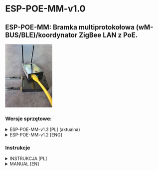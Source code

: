 # ESP-POE-MM-v1.0

## ESP-POE-MM: Bramka multiprotokołowa (wM-BUS/BLE)/koordynator ZigBee LAN z PoE.

 <img src="https://github.com/ficueu/ESPHome-IoT-modules/blob/main/ESP-POE-MM-v1.0/Images/esp-poe-mm1.jpg" width=30% height=30%>


### Wersje sprzętowe:

<details>
<summary> ESP-POE-MM-v1.3 [PL] (aktualna)</summary>


### Funkcje:
* ESP32 z modułem LAN8720,
* zasilanie PoE 802.3af/802.3at (36-57 VDC),
* zasilanie POE pasywne 12-35V (po zlutowaniu zworki),
* zasilanie DC (złącze śrubowe) 10-57V,
* Złącze USBC do programowania,
* BT proxy lub natywna obsługa urządzeń BT/BLE przez komponenty esphome,
* koordynator ZigBee na układzie CC2652p (do działania wymagany dodatek Z2M/ZHA),
* odbiornik wM-BUS CC1101 (na specjalne zamówienie, wyłącza możliwość używania BT proxy),
* separacja galwaniczna POE <-> peryferia,
* możliwość skonfigurowania 2x MODBUS + 1xCAN (na specjalne zamówienie),
* dedykowane zewnętrzne anteny dla ZigBee, BLE/wM-BUS,
* diody zasilania (czerwona), aktywności (niebieska),
* zewnętrzne złącza śrubowe do podłączenia zewnętrznych czujników itp.,
* wewnętrzne złacza: 10xGPIO (4, 5, 13, 14, 15, 16, 32, 33, 34, 35)
* obudowa wykonana w technologii druku 3D.

Wersja 1.3. posiada wlutowany konwerter RS485 (MODBUS), który może być wykorzystany w przypadku konfiguracji urządzenia jako BLE + ZigBee.

Dla wersji BLE + ZigBee + RS485, na złączu śrubowym, dostępne dla użytkownika są GND, 3.3V, 5V, GPIO4, GPIO5 oraz sygnały A i B dla magistrali RS485.

### NIE NALEŻY URUCHAMIAĆ MODUŁU BEZ PRZYKRECONYCH ANTEN!

## Pliki konfiguracyjne yaml dla ESPHome:

Najnowsza konfiguracja: (BLE+ZigBee+RS485): https://github.com/ficueu/ESPHome-IoT-modules/blob/main/ESP-POE-MM-v1.0/esp-poe-mm-v13-zb-rs.yaml

Plik bin: https://github.com/ficueu/ESPHome-IoT-modules/blob/main/esp-poe-mm-v13-zb-rs-factory-2024.2.2.bin

<img src=https://github.com/ficueu/ESPHome-IoT-modules/blob/main/ESP-POE-MM-v1.0/images/ESP-POE-MM-v1.0-DESC.png width=50% height=50%>


NIEBIESKI: zworki terminatorów 120Ohm - zlutowanie zworki aktywuje terminację linii.

ŻÓŁTY: zworka do aktywacji pasywnego PoE (JP3)


Pinout (górne złącze śrubowe):
```
1: GND
2: +3.3V
3: +5V
4: GPIO13/GPIO14
5: GPIO5/CAN H
6: CAN L/GPIO4
7: GPIO16/RS B (RS1)
8: RS A (RS1)/GPIO15
9: GPIO33/RS B (RS2)
10: RS A (RS2)/GPIO32
```


Pinout (dolne złącze śrubowe):
```
1: VCC (INPUT: 10-57 VDC)
2: GND
```


Pinout (konfiguracyjny):
```
status_led:
  pin:
    number: 2
    inverted: true
   
ethernet:
  type: LAN8720
  mdc_pin: GPIO23
  mdio_pin: GPIO18
  clk_mode: GPIO17_OUT
  phy_addr: 1
  power_pin: GPIO12
 
 
#UART Settings
uart:
  - id: RS1
    rx_pin: GPIO39
    tx_pin: GPIO14
    baud_rate: 9600

  - id: RS2
    rx_pin: GPIO34
    tx_pin: GPIO15
    baud_rate: 9600      


  - id: ZIGBEE
    rx_pin: GPIO34
    tx_pin: GPIO15
    baud_rate: 115200


modbus:
  - id: MODBUS1
    flow_control_pin: 13  
    uart_id: RS1
  - id: MODBUS2
    flow_control_pin: 16  
    uart_id: RS2


canbus:
  - platform: esp32_can
    tx_pin: GPIO5
    rx_pin: GPIO4
    can_id: 1
    bit_rate: 500kbps
 
```


Konfiguracja Z2M:


```
serial:
  port: tcp://YOUR-IP:1234
```

</details>

<details>
<summary> ESP-POE-MM-v1.2 [ENG]</summary>


### Features:
* ESPHome compatible,
* ESP32-S (with U.FL connector) used as BLE receiver, main gateway controller,
* Ebyte E72-2G4M20S1E (CC2652p with U.FL connector) as ZigBee coordinator (on external board),
* POE 802.3af/802.3at (36-57 VDC) with LAN8720,
* passive PoE 12-57V (experimental, need to solder jumper on PCB),
* USBC for flashing, based on CH340C (not recommended for powering),
* power connector: 10-57 VDC (abs max 70V - needs to replace capacitor),
* external connectors: 10xSCREW TERMINALS (3 fixed for: GND, 5V and 3.3V, others for GPIO - they can be shared with Zigbee module or RS485/CAN),
* internal connectors: 10xGPIO (4, 5, 13, 14, 15, 16, 32, 33, 34, 35)
* support for 2xRS485/MODBUS (extended version),
* support for CAN (extended version),
* galvanic separation from PoE or screw terminal voltage input,
* LEDs: power (green) and status (amber),
* external antennas for WiFi/BLE and ZigBee

### DO NOT POWER ON MODULE WITHOUT ANTENNAS

## ESPHome yaml config file
Example ESPHome yaml file (RS485 and CAN): https://github.com/ficueu/ESPHome-IoT-modules/blob/main/ESP-POE-MM-v1.0/esp-poe-mm-v10.yaml

Example ESPHome yaml file (ZigBee): https://github.com/ficueu/ESPHome-IoT-modules/blob/main/ESP-POE-MM-v1.0/esp-poe-mm-v10-zb.yaml

Latest ESPHome ZigBee yaml: https://github.com/ficueu/ESPHome-IoT-modules/blob/main/ESP-POE-MM-v1.0/esp-poe-mm-v12-zb.yaml

Changelog:
v12:
- changed framework to esp-idf for better performance;
- to flash this device with this framework you need to connect device via USB to PC (OTA update might brick device);
v11:
- configuration cleanup;
v10:
- initial release.

<img src=https://github.com/ficueu/ESPHome-IoT-modules/blob/main/ESP-POE-MM-v1.0/images/ESP-POE-MM-v1.0-DESC.png width=50% height=50%>


ORANGE: solder jumpers with 3 pads, connect middle with left or right pad to use right signal (all jumpers has description eg. A|32 - if you want to use signal 32 - solder middle and right pad, to use A signal - solder middle and left pad).


BLUE: termination jumpers - solder jumper to enable 120 Ohm termination on bus.


BROWN: enable jumpers - if you want to use GPIO pins which are shared with transceivers - please disconnect the jumpers.


YELLOW: passive PoE enable jumper.


Pinout (top screw terminal connector):
```
1: GND
2: +3.3V
3: +5V
4: GPIO13/GPIO14
5: GPIO5/CAN H
6: CAN L/GPIO4
7: GPIO16/RS B (RS1)
8: RS A (RS1)/GPIO15
9: GPIO33/RS B (RS2)
10: RS A (RS2)/GPIO32
```


Pinout (bottom screw terminal connector):
```
1: VCC (INPUT: 10-57 VDC)
2: GND
```


Pinout (ESP32 side):
```
status_led:
  pin:
    number: 2
    inverted: true
   
ethernet:
  type: LAN8720
  mdc_pin: GPIO23
  mdio_pin: GPIO18
  clk_mode: GPIO17_OUT
  phy_addr: 1
  power_pin: GPIO12
 
 
#UART Settings
uart:
  - id: RS1
    rx_pin: GPIO39
    tx_pin: GPIO14
    baud_rate: 9600

  - id: RS2
    rx_pin: GPIO34
    tx_pin: GPIO15
    baud_rate: 9600      


  - id: ZIGBEE
    rx_pin: GPIO34
    tx_pin: GPIO15
    baud_rate: 115200


modbus:
  - id: MODBUS1
    flow_control_pin: 13  
    uart_id: RS1
  - id: MODBUS2
    flow_control_pin: 16  
    uart_id: RS2


canbus:
  - platform: esp32_can
    tx_pin: GPIO5
    rx_pin: GPIO4
    can_id: 1
    bit_rate: 500kbps
 
```


ZigBee2MQTT config:


```
serial:
  port: tcp://YOUR-IP:1234
```

</details>

### Instrukcje

<details>
<summary>INSTRUKCJA [PL]</summary>


Moduł jest gotowy do działania, domyślnie włączony jest klient DHCP. Wystarczy podłączyć moduł do switcha PoE, podać adres modułu w konfiguracja Z2M lub ZHA wraz z portem **1234** oraz dodać urządzenie przez integrację ESPHome (urządzenie zostanie wykryte automatycznie).

Dodatkowo można dodać urządzenie do listy urządzeń w dodatku ESPHome - umożliwi to dokładną konfigurację modułu oraz aktualizowanie jego oprogramowania.
1. Zainstaluj dodatek ESPHome: https://my.home-assistant.io/redirect/supervisor_addon/?addon=5c53de3b_esphome&repository_url=https%3A%2F%2Fgithub.com%2Fesphome%2Fhome-assistant-addon
2. Uruchom dodatek i przejdź do jego interfejsu.
3. Kliknij **Adopt** przy nowo wykrytym urządzeniu [ESP32 PoE Multi Gateway v1.3 (ZIGBEE+RS485)].
4. Kliknij **Install** i poczekaj aż oprogramowanie zostanie zainstalowane na urządzeniu.

Konfiguracja dla Z2M (zamień IP-URZADZENIA na adres IP):

```
  port: tcp://IP-URZADZENIA:1234
```

Alternatywnie możesz skorzystać z aliasu adresu IP (nie zawsze ta metoda będzie działała):

```
  port: tcp://esp-poe-mm-v13-zb-rs.local:1234
```


</details>

<details>
<summary>MANUAL [EN]</summary>


Module is ready to use, you can simply plug in into PoE, configure Z2M or ZHA with right IP address and add device to HA via ESPHome integration (device should be automatically recognized by Home Assistant).

Extended setup:

1. Add ESPHome addon to your Home Assistant.
2. Plug device via PoE to network.
3. Click **Adopt** in your ESPHome addon (device should be named ESP32 PoE Multi Gateway).
4. Click **Install** and wait until flashing is done.
5. Click **LOGS** and search for IP address for this device.
6. Add Zigbee2MQTT addon to your Home Assistant.
7. Change config for Zigbee2MQTT addon in **serial:** to:
(note! change only YOUR-IP, port should be always :1234)
```
  port: tcp://YOUR-IP:1234
```
8. Restart Zigbee2MQTT addon.
9. Add device via Home Assistant integration to turn on bluetooth proxy.



Updating ZigBee firmware:
1. Read https://www.zigbee2mqtt.io/guide/adapters/flashing/flashing_via_cc2538-bsl.html
2. Prepare cc2538-bsl tool.
3. Turn on "Zigbee BSL" on your EespHome device integration.
4. Wait 10s.
5. Run cc2538-bsl:
```
python cc2538-bsl.py -b 115200 -p socket://IP-OF-DEVICE:1234 -evw FILENAME.HEX"
```
eg (for IP: 192.168.0.126 and filename: CC1352P2_CC2652P_other_coordinator_20220219.hex):
```
python cc2538-bsl.py -b 115200 -p socket://192.168.0.126:1234 -evw CC1352P2_CC2652P_other_coordinator_20220219.hex
```
6. Wait until firmware was upload and verified successfully, it can take few minutes.


Successfully flashing process:
```
Opening port socket://192.168.0.126:1234, baud 115200
Reading data from CC1352P2_CC2652P_other_coordinator_20220219.hex
Your firmware looks like an Intel Hex file
Connecting to target...
CC1350 PG2.0 (7x7mm): 352KB Flash, 20KB SRAM, CCFG.BL_CONFIG at 0x00057FD8
Primary IEEE Address: XX:XX:XX:XX:XX:XX:XX:XX
    Performing mass erase
Erasing all main bank flash sectors
    Erase done
Writing 360448 bytes starting at address 0x00000000
Write 104 bytes at 0x00057F988
    Write done
Verifying by comparing CRC32 calculations.
    Verified (match: 0x9f4c5825)
```


If error is occured "ERROR: Timeout waiting for ACK/NACK after 'Send data (0x24)'" back to step 3. and try again.

</details>






